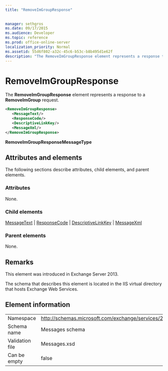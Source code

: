 ```yaml
---
title: "RemoveImGroupResponse"
 
 
manager: sethgros
ms.date: 09/17/2015
ms.audience: Developer
ms.topic: reference
ms.prod: office-online-server
localization_priority: Normal
ms.assetid: 55d6f802-a32c-45c6-b53c-b8b495d1e62f
description: "The RemoveImGroupResponse element represents a response to a RemoveImGroup request."
---
```


# RemoveImGroupResponse

The **RemoveImGroupResponse** element represents a response to a **RemoveImGroup** request. 
  
```XML
<RemoveImGroupResponse>
   <MessageText/>
   <ResponseCode/>
   <DescriptiveLinkKey/>
   <MessageXml/>
</RemoveImGroupResponse>
```

 **RemoveImGroupResponseMessageType**
## Attributes and elements

The following sections describe attributes, child elements, and parent elements.
  
### Attributes

None.
  
### Child elements

[MessageText](messagetext.md) | [ResponseCode](responsecode.md) | [DescriptiveLinkKey](descriptivelinkkey.md) | [MessageXml](messagexml.md)
  
### Parent elements

None.
  
## Remarks

This element was introduced in Exchange Server 2013.
  
The schema that describes this element is located in the IIS virtual directory that hosts Exchange Web Services.
  
## Element information

|||
|:-----|:-----|
|Namespace  <br/> |http://schemas.microsoft.com/exchange/services/2006/messages  <br/> |
|Schema name  <br/> |Messages schema  <br/> |
|Validation file  <br/> |Messages.xsd  <br/> |
|Can be empty  <br/> |false  <br/> |
   

